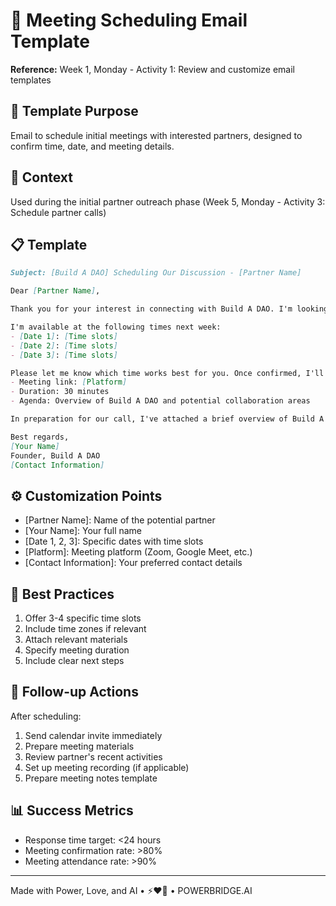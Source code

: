 # 📧 Meeting Scheduling Email Template

**Reference:** Week 1, Monday - Activity 1: Review and customize email templates

## 📝 Template Purpose
Email to schedule initial meetings with interested partners, designed to confirm time, date, and meeting details.

## 🎯 Context
Used during the initial partner outreach phase (Week 5, Monday - Activity 3: Schedule partner calls)

## 📋 Template

```markdown
Subject: [Build A DAO] Scheduling Our Discussion - [Partner Name]

Dear [Partner Name],

Thank you for your interest in connecting with Build A DAO. I'm looking forward to our discussion about potential collaboration opportunities.

I'm available at the following times next week:
- [Date 1]: [Time slots]
- [Date 2]: [Time slots]
- [Date 3]: [Time slots]

Please let me know which time works best for you. Once confirmed, I'll send a calendar invite with the following details:
- Meeting link: [Platform]
- Duration: 30 minutes
- Agenda: Overview of Build A DAO and potential collaboration areas

In preparation for our call, I've attached a brief overview of Build A DAO and our current initiatives.

Best regards,
[Your Name]
Founder, Build A DAO
[Contact Information]
```

## ⚙️ Customization Points
- [Partner Name]: Name of the potential partner
- [Your Name]: Your full name
- [Date 1, 2, 3]: Specific dates with time slots
- [Platform]: Meeting platform (Zoom, Google Meet, etc.)
- [Contact Information]: Your preferred contact details

## 📌 Best Practices
1. Offer 3-4 specific time slots
2. Include time zones if relevant
3. Attach relevant materials
4. Specify meeting duration
5. Include clear next steps

## 🔄 Follow-up Actions
After scheduling:
1. Send calendar invite immediately
2. Prepare meeting materials
3. Review partner's recent activities
4. Set up meeting recording (if applicable)
5. Prepare meeting notes template

## 📊 Success Metrics
- Response time target: <24 hours
- Meeting confirmation rate: >80%
- Meeting attendance rate: >90%

---

Made with Power, Love, and AI • ⚡️❤️🤖 • POWERBRIDGE.AI 